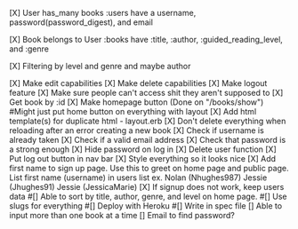 [X] User has_many books
      :users have a username, password(password_digest), and email

[X] Book belongs to User
      :books have :title, :author, :guided_reading_level, and :genre

[X] Filtering by level and genre and maybe author

[X] Make edit capabilities
[X] Make delete capabilities
[X] Make logout feature
[X] Make sure people can't access shit they aren't supposed to
[X] Get book by :id
[X] Make homepage button (Done on "/books/show") #Might just put home button on everything with layout
[X] Add html template(s) for duplicate html - layout.erb
[X] Don't delete everything when reloading after an error creating a new book
[X] Check if username is already taken
[X] Check if a valid email address
[X] Check that password is a strong enough
[X] Hide password on log in
[X] Delete user function
[X] Put log out button in nav bar
[X] Style everything so it looks nice
[X] Add first name to sign up page. Use this to greet on home page and public page. List first name (username) in users list
ex. Nolan (Nhughes987)
    Jessie (Jhughes91)
    Jessie (JessicaMarie)
[X] If signup does not work, keep users data
#[] Able to sort by title, author, genre, and level on home page.
#[] Use slugs for everything
#[] Deploy with Heroku
#[] Write in spec file
[] Able to input more than one book at a time
[] Email to find password?
